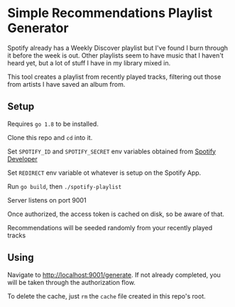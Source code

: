 # Simple Recommendations Playlist Generator

Spotify already has a Weekly Discover playlist but I've found I burn through it before the week is out. Other playlists seem to have music that I haven't heard yet, but a lot of stuff I have in my library mixed in. 

This tool creates a playlist from recently played tracks, filtering out those from artists I have saved an album from.

## Setup

Requires `go 1.8` to be installed.

Clone this repo and `cd` into it.

Set `SPOTIFY_ID` and `SPOTIFY_SECRET` env variables obtained from [Spotify Developer](https://developer.spotify.com/my-applications)

Set `REDIRECT` env variable ot whatever is setup on the Spotify App. 

Run `go build`, then `./spotify-playlist` 

Server listens on port 9001

Once authorized, the access token is cached on disk, so be aware of that. 

Recommendations will be seeded randomly from your recently played tracks

## Using

Navigate to [http://localhost:9001/generate](http://localhost:9001/generate). If not already completed, you will be taken through the authorization flow.

To delete the cache, just `rm` the `cache` file created in this repo's root.
